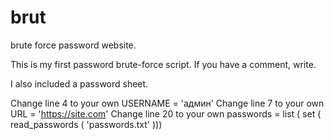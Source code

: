 # brut
brute force password website.

This is my first password brute-force script. If you have a comment, write.

I also included a password sheet.

Change line 4 to your own USERNAME  =  'админ'
Change line 7 to your own URL = 'https://site.com'
Change line 20 to your own passwords  =  list ( set ( read_passwords ( 'passwords.txt' )))
